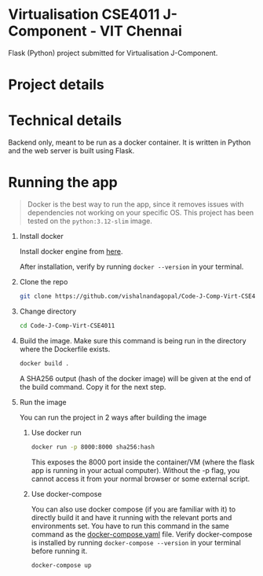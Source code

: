 # Virtualisation CSE4011 J-Component - VIT Chennai

Flask (Python) project submitted for Virtualisation J-Component.

# Project details

# Technical details

Backend only, meant to be run as a docker container. It is written in Python and the web server is built using Flask.

# Running the app

> Docker is the best way to run the app, since it removes issues with dependencies not working on your specific OS. This project has been tested on the `python:3.12-slim` image.

1. Install docker

    Install docker engine from [here](https://docs.docker.com/engine/install/).

    After installation, verify by running `docker --version` in your terminal.

2. Clone the repo

    ```bash
    git clone https://github.com/vishalnandagopal/Code-J-Comp-Virt-CSE4011
    ```

3. Change directory

    ```bash
    cd Code-J-Comp-Virt-CSE4011
    ```

4. Build the image. Make sure this command is being run in the directory where the Dockerfile exists.

    ```bash
    docker build .
    ```

    A SHA256 output (hash of the docker image) will be given at the end of the build command. Copy it for the next step.

5. Run the image

    You can run the project in 2 ways after building the image

    1. Use docker run

        ```bash
        docker run -p 8000:8000 sha256:hash
        ```

        This exposes the 8000 port inside the container/VM (where the flask app is running in your actual computer). Without the -p flag, you cannot access it from your normal browser or some external script.

    2. Use docker-compose

        You can also use docker compose (if you are familiar with it) to directly build it and have it running with the relevant ports and environments set. You have to run this command in the same command as the [docker-compose.yaml](./docker-compose.yaml) file. Verify docker-compose is installed by running `docker-compose --version` in your terminal before running it.

        ```bash
        docker-compose up
        ```

